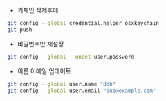 - 키체인 삭제후에 
```bash
git config --global credential.helper osxkeychain
git push 
```

- 비밀번호만 재설정
```bash
git config --global --unset user.password
```

- 이름 이메일 업데이트
```bash
git config --global user.name "Bob"  
git config --global user.email "bob@example.com"
```